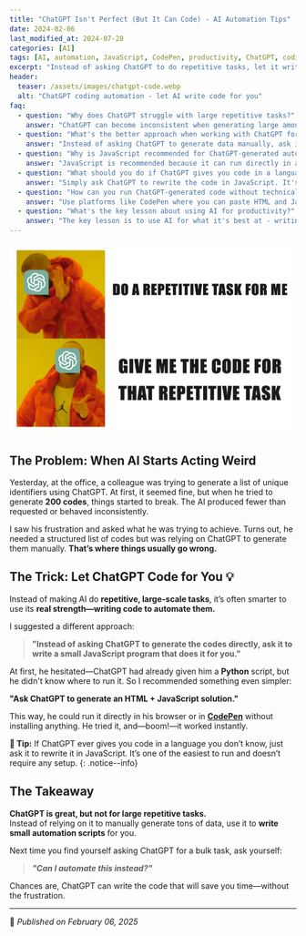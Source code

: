 ```yaml
---
title: "ChatGPT Isn't Perfect (But It Can Code) - AI Automation Tips"
date: 2024-02-06
last_modified_at: 2024-07-28
categories: [AI]
tags: [AI, automation, JavaScript, CodePen, productivity, ChatGPT, coding, web development, tips]
excerpt: "Instead of asking ChatGPT to do repetitive tasks, let it write code for you. A simple trick that saves time and frustration while improving your workflow."
header: 
  teaser: /assets/images/chatgpt-code.webp
  alt: "ChatGPT coding automation - let AI write code for you"
faq:
  - question: "Why does ChatGPT struggle with large repetitive tasks?"
    answer: "ChatGPT can become inconsistent when generating large amounts of data manually. It may produce fewer items than requested or behave unpredictably when asked to generate hundreds of similar items in one request."
  - question: "What's the better approach when working with ChatGPT for bulk tasks?"
    answer: "Instead of asking ChatGPT to generate data manually, ask it to write code that automates the task. This leverages AI's strength in coding rather than repetitive data generation."
  - question: "Why is JavaScript recommended for ChatGPT-generated automation?"
    answer: "JavaScript is recommended because it can run directly in a browser or CodePen without requiring any installation or setup, making it accessible even for users who don't know the language."
  - question: "What should you do if ChatGPT gives you code in a language you don't know?"
    answer: "Simply ask ChatGPT to rewrite the code in JavaScript. It's one of the easiest languages to run and doesn't require any setup or installation."
  - question: "How can you run ChatGPT-generated code without technical knowledge?"
    answer: "Use platforms like CodePen where you can paste HTML and JavaScript code and run it immediately in the browser, or ask ChatGPT to create an HTML + JavaScript solution that works directly in any web browser."
  - question: "What's the key lesson about using AI for productivity?"
    answer: "The key lesson is to use AI for what it's best at - writing code and automation - rather than for manual repetitive tasks. Always ask yourself 'Can I automate this instead?' when facing bulk tasks."
---
```

![ChatGPT Code Trick](/assets/images/chatgpt-code.webp)

## The Problem: When AI Starts Acting Weird  

Yesterday, at the office, a colleague was trying to generate a list of unique identifiers using ChatGPT. At first, it seemed fine, but when he tried to generate **200 codes**, things started to break. The AI produced fewer than requested or behaved inconsistently.  

I saw his frustration and asked what he was trying to achieve. Turns out, he needed a structured list of codes but was relying on ChatGPT to generate them manually. **That’s where things usually go wrong.**  

## The Trick: Let ChatGPT Code for You 💡  

Instead of making AI do **repetitive, large-scale tasks**, it’s often smarter to use its **real strength—writing code to automate them.**  

I suggested a different approach:  

> **"Instead of asking ChatGPT to generate the codes directly, ask it to write a small JavaScript program that does it for you."**  

At first, he hesitated—ChatGPT had already given him a **Python** script, but he didn't know where to run it. So I recommended something even simpler:  

**"Ask ChatGPT to generate an HTML + JavaScript solution."**  

This way, he could run it directly in his browser or in [**CodePen**](https://codepen.io/) without installing anything. He tried it, and—boom!—it worked instantly.  


**📝 Tip:** If ChatGPT ever gives you code in a language you don’t know, just ask it to rewrite it in JavaScript. It’s one of the easiest to run and doesn’t require any setup.
{: .notice--info}


## The Takeaway  

**ChatGPT is great, but not for large repetitive tasks.**  
Instead of relying on it to manually generate tons of data, use it to **write small automation scripts** for you.  

Next time you find yourself asking ChatGPT for a bulk task, ask yourself:  

> _**"Can I automate this instead?"**_  

Chances are, ChatGPT can write the code that will save you time—without the frustration.  


---




📅 *Published on February 06, 2025*
